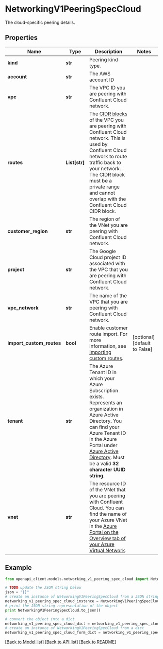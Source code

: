 # NetworkingV1PeeringSpecCloud

The cloud-specific peering details.

## Properties
Name | Type | Description | Notes
------------ | ------------- | ------------- | -------------
**kind** | **str** | Peering kind type. | 
**account** | **str** | The AWS account ID | 
**vpc** | **str** | The VPC ID you are peering with Confluent Cloud network. | 
**routes** | **List[str]** | The [CIDR blocks](https://en.wikipedia.org/wiki/Classless_Inter-Domain_Routing) of the VPC you are peering with Confluent Cloud network. This is used by Confluent Cloud network to route traffic back to your network. The CIDR block must be a private range and cannot overlap with the Confluent Cloud CIDR block.  | 
**customer_region** | **str** | The region of the VNet you are peering with Confluent Cloud network. | 
**project** | **str** | The Google Cloud project ID associated with the VPC that you are peering with Confluent Cloud network.  | 
**vpc_network** | **str** | The name of the VPC that you are peering with Confluent Cloud network. | 
**import_custom_routes** | **bool** | Enable customer route import. For more information, see [Importing custom routes](https://cloud.google.com/vpc/docs/vpc-peering#importing-exporting-routes).  | [optional] [default to False]
**tenant** | **str** | The Azure Tenant ID in which your Azure Subscription exists. Represents an organization in Azure Active Directory. You can find your Azure Tenant ID in the Azure Portal under [Azure Active Directory](https://portal.azure.com/#blade/Microsoft_AAD_IAM/ActiveDirectoryMenuBlade/Overview). Must be a valid **32 character UUID string**.  | 
**vnet** | **str** | The resource ID of the VNet that you are peering with Confluent Cloud. You can find the name of your Azure VNet in the [Azure Portal on the Overview tab of your Azure Virtual Network](https://portal.azure.com/#blade/HubsExtension/BrowseResource/resourceType/Microsoft.Network%2FvirtualNetworks). | 

## Example

```python
from openapi_client.models.networking_v1_peering_spec_cloud import NetworkingV1PeeringSpecCloud

# TODO update the JSON string below
json = "{}"
# create an instance of NetworkingV1PeeringSpecCloud from a JSON string
networking_v1_peering_spec_cloud_instance = NetworkingV1PeeringSpecCloud.from_json(json)
# print the JSON string representation of the object
print NetworkingV1PeeringSpecCloud.to_json()

# convert the object into a dict
networking_v1_peering_spec_cloud_dict = networking_v1_peering_spec_cloud_instance.to_dict()
# create an instance of NetworkingV1PeeringSpecCloud from a dict
networking_v1_peering_spec_cloud_form_dict = networking_v1_peering_spec_cloud.from_dict(networking_v1_peering_spec_cloud_dict)
```
[[Back to Model list]](../ccloud/README.md#documentation-for-models) [[Back to API list]](../ccloud/README.md#documentation-for-api-endpoints) [[Back to README]](../ccloud/README.md)


